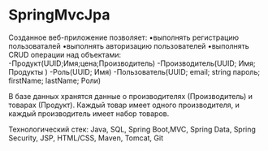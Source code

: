 # SpringMvcJpa
Созданное веб-приложение позволяет: 
  •выполнять регистрацию пользоваталей
  •выполнять авторизацию пользователей
  •выполнять CRUD операции над объектами:
                               -Продукт(UUID;Имя;цена;Производитель)
                               -Производитель(UUID; Имя; Продукты )
                               -Роль(UUID; Имя)
                               -Пользователь(UUID; email; string пароль; firstName; lastName; Роли)

В базе данных хранятся данные о производителях (Производитель) и товарах (Продукт). 
Каждый товар имеет одного производителя, и каждый производитель имеет набор товаров.

Технологический стек: Java, SQL, Spring Boot,MVC, Spring Data, Spring Security, JSP, HTML/CSS, Maven, Tomcat, Git
